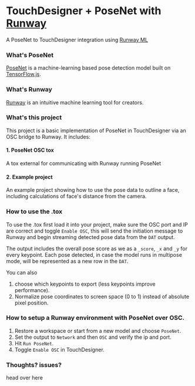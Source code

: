 # TouchDesigner + PoseNet with [Runway](https://github.com/runwayml)
A PoseNet to TouchDesigner integration using [Runway ML](https://runwayapp.ai)

### What's PoseNet
[PoseNet](https://github.com/tensorflow/tfjs-models/tree/master/posenet) is a machine-learning based pose detection model built on [TensorFlow.js](https://js.tensorflow.org).

### What's Runway
[Runway](https://runwayapp.ai) is an intuitive machine learning tool for creators.

### What's this project
This project is a basic implementation of PoseNet in TouchDesigner via an OSC bridge to Runway.
It includes:

#### 1. PoseNet OSC tox
A tox external for communicating with Runway running PoseNet

#### 2. Example project
An example project showing how to use the pose data to outline a face, 
including calculations of face's distance from the camera.

### How to use the .tox
To use the .tox first load it into your project, make sure the OSC port and IP are correct and toggle `Enable OSC`,
this will send the initiation message to Runway and begin streaming detected pose data from the `DAT` output.

The output includes the overall pose score as we as a `_score`, `_x` and `_y` for every keypoint.
Each pose detected, in case the model runs in multipose mode, will be represented as a new row in the `DAT`.

You can also
1. choose which keypoints to export (less keypoints improve performance).
2. Normalize pose coordinates to screen space (0 to 1) instead of absolute pixel position.

### How to setup a Runway environment with PoseNet over OSC.
1. Restore a workspace or start from a new model and choose `PoseNet`.
2. Set the output to `Network` and then `OSC` and verify the ip and port.
3. Hit `Run PoseNet`.
4. Toggle `Enable OSC` in TouchDesigner.

### Thoughts? issues?
head over here
